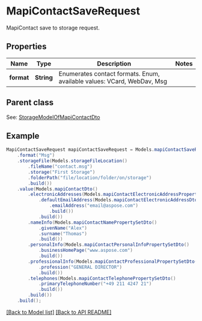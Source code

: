 # MapiContactSaveRequest

MapiContact save to storage request.             

## Properties
Name | Type | Description | Notes
------------ | ------------- | ------------- | -------------
**format** | **String** | Enumerates contact formats. Enum, available values: VCard, WebDav, Msg | 

## Parent class

See: [StorageModelOfMapiContactDto](StorageModelOfMapiContactDto.md)


## Example
```java
MapiContactSaveRequest mapiContactSaveRequest = Models.mapiContactSaveRequest()
    .format("Msg")
    .storageFile(Models.storageFileLocation()
        .fileName("contact.msg")
        .storage("First Storage")
        .folderPath("file/location/folder/on/storage")
        .build())
    .value(Models.mapiContactDto()
        .electronicAddresses(Models.mapiContactElectronicAddressPropertySetDto()
            .defaultEmailAddress(Models.mapiContactElectronicAddressDto()
                .emailAddress("email@aspose.com")
                .build())
            .build())
        .nameInfo(Models.mapiContactNamePropertySetDto()
            .givenName("Alex")
            .surname("Thomas")
            .build())
        .personalInfo(Models.mapiContactPersonalInfoPropertySetDto()
            .businessHomePage("www.aspose.com")
            .build())
        .professionalInfo(Models.mapiContactProfessionalPropertySetDto()
            .profession("GENERAL DIRECTOR")
            .build())
        .telephones(Models.mapiContactTelephonePropertySetDto()
            .primaryTelephoneNumber("+49 211 4247 21")
            .build())
        .build())
    .build();
```


[[Back to Model list]](Models.md) [[Back to API README]](README.md)
